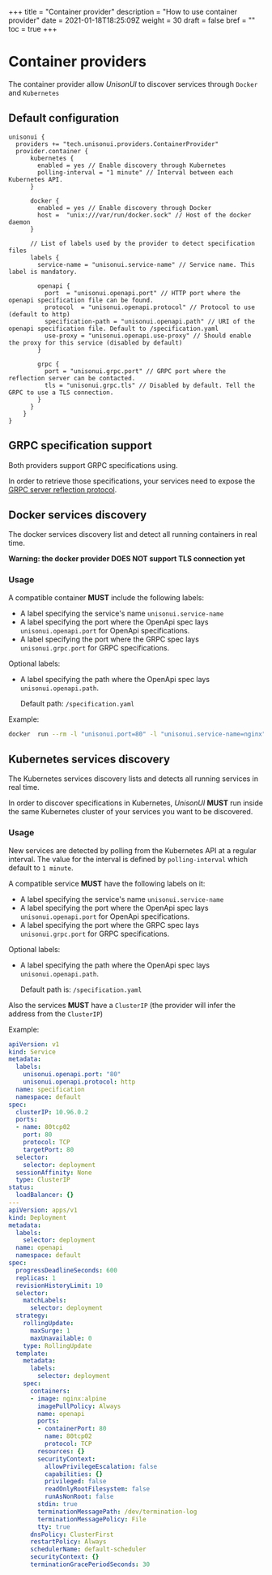 +++
title = "Container provider"
description = "How to use container provider"
date = 2021-01-18T18:25:09Z
weight = 30
draft = false
bref = ""
toc = true
+++

# Container providers

The container provider allow *UnisonUI* to discover services through `Docker` and `Kubernetes`

## Default configuration

```hocon
unisonui {
  providers += "tech.unisonui.providers.ContainerProvider"
  provider.container {
      kubernetes {
        enabled = yes // Enable discovery through Kubernetes
        polling-interval = "1 minute" // Interval between each Kubernetes API.
      }

      docker {
        enabled = yes // Enable discovery through Docker
        host =  "unix:///var/run/docker.sock" // Host of the docker daemon
      }

      // List of labels used by the provider to detect specification files
      labels {
        service-name = "unisonui.service-name" // Service name. This label is mandatory.

        openapi {
          port  = "unisonui.openapi.port" // HTTP port where the openapi specification file can be found.
          protocol  = "unisonui.openapi.protocol" // Protocol to use (default to http)
          specification-path = "unisonui.openapi.path" // URI of the openapi specification file. Default to /specification.yaml
          use-proxy = "unisonui.openapi.use-proxy" // Should enable the proxy for this service (disabled by default)
        }

        grpc {
          port = "unisonui.grpc.port" // GRPC port where the reflection server can be contacted.
          tls = "unisonui.grpc.tls" // Disabled by default. Tell the GRPC to use a TLS connection.
        }
      }
    }
}
```

## GRPC specification support

Both providers support GRPC specifications using.

In order to retrieve those specifications, your services need to expose the
[GRPC server reflection protocol](https://github.com/grpc/grpc/blob/master/doc/server-reflection.md).

## Docker services discovery

The docker services discovery list and detect all running containers in real time.

**Warning: the docker provider DOES NOT support TLS connection yet**

### Usage

A compatible container **MUST** include the following labels:

- A label specifying the service's name `unisonui.service-name`
- A label specifying the port where the OpenApi spec lays `unisonui.openapi.port` for OpenApi specifications.
- A label specifying the port where the GRPC spec lays `unisonui.grpc.port` for GRPC specifications.

Optional labels:

- A label specifying the path where the OpenApi spec lays `unisonui.openapi.path`.
  
  Default path: `/specification.yaml`

Example:

```sh
docker  run --rm -l "unisonui.port=80" -l "unisonui.service-name=nginx" -v $(pwd):/usr/share/nginx/html:ro nginx:alpine
```

## Kubernetes services discovery

The Kubernetes services discovery lists and detects all running services in real time.

In order to discover specifications in Kubernetes, *UnisonUI* **MUST** run inside the same Kubernetes cluster of your services you want to be discovered.

### Usage

New services are detected by polling from the Kubernetes API at a regular interval.
The value for the interval is defined by `polling-interval` which default to `1 minute`.

A compatible service **MUST** have the following labels on it:

- A label specifying the service's name `unisonui.service-name`
- A label specifying the port where the OpenApi spec lays `unisonui.openapi.port` for OpenApi specifications.
- A label specifying the port where the GRPC spec lays `unisonui.grpc.port` for GRPC specifications.

Optional labels:

- A label specifying the path where the OpenApi spec lays `unisonui.openapi.path`.
  
  Default path is: `/specification.yaml`

Also the services **MUST** have a `ClusterIP` (the provider will infer the address from the `ClusterIP`)

Example:

```yaml
apiVersion: v1
kind: Service
metadata:
  labels:
    unisonui.openapi.port: "80"
    unisonui.openapi.protocol: http
  name: specification
  namespace: default
spec:
  clusterIP: 10.96.0.2
  ports:
  - name: 80tcp02
    port: 80
    protocol: TCP
    targetPort: 80
  selector:
    selector: deployment
  sessionAffinity: None
  type: ClusterIP
status:
  loadBalancer: {}
---
apiVersion: apps/v1
kind: Deployment
metadata:
  labels:
    selector: deployment
  name: openapi
  namespace: default
spec:
  progressDeadlineSeconds: 600
  replicas: 1
  revisionHistoryLimit: 10
  selector:
    matchLabels:
      selector: deployment
  strategy:
    rollingUpdate:
      maxSurge: 1
      maxUnavailable: 0
    type: RollingUpdate
  template:
    metadata:
      labels:
        selector: deployment
    spec:
      containers:
      - image: nginx:alpine
        imagePullPolicy: Always
        name: openapi
        ports:
        - containerPort: 80
          name: 80tcp02
          protocol: TCP
        resources: {}
        securityContext:
          allowPrivilegeEscalation: false
          capabilities: {}
          privileged: false
          readOnlyRootFilesystem: false
          runAsNonRoot: false
        stdin: true
        terminationMessagePath: /dev/termination-log
        terminationMessagePolicy: File
        tty: true
      dnsPolicy: ClusterFirst
      restartPolicy: Always
      schedulerName: default-scheduler
      securityContext: {}
      terminationGracePeriodSeconds: 30
```

